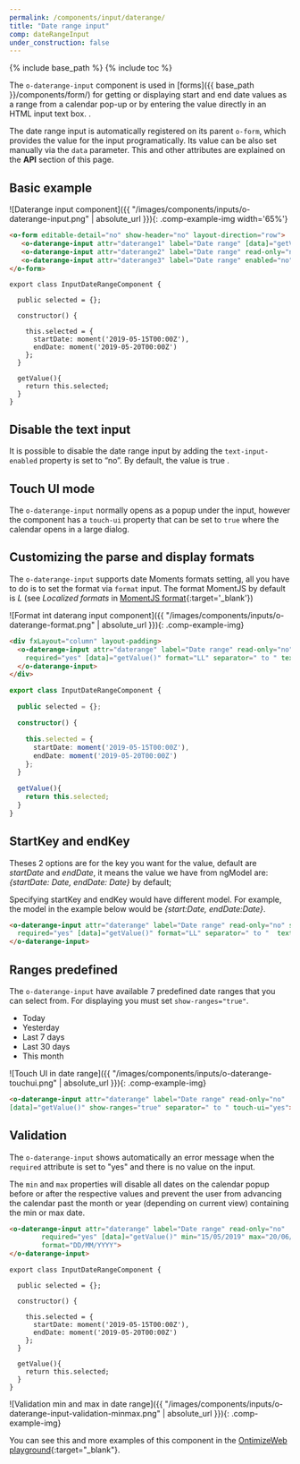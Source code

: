 ```yaml
---
permalink: /components/input/daterange/
title: "Date range input"
comp: dateRangeInput
under_construction: false
---
```


{% include base_path %}
{% include toc %}

The `o-daterange-input` component is used in [forms]({{ base_path }}/components/form/) for getting or displaying start and end date values as a range from a calendar pop-up or by entering the value directly in an HTML input text box.
.

The date range input is automatically registered on its parent `o-form`, which provides the value for the input programatically. Its value can be also set manually via the `data` parameter. This and other attributes are explained on the **API** section of this page.

## Basic example
![Daterange input component]({{ "/images/components/inputs/o-daterange-input.png" | absolute_url }}){: .comp-example-img width='65%'}

```html
<o-form editable-detail="no" show-header="no" layout-direction="row">
   <o-daterange-input attr="daterange1" label="Date range" [data]="getValue()"> </o-daterange-input>
   <o-daterange-input attr="daterange2" label="Date range" read-only="no"  required="yes" [data]="getValue()"></o-daterange-input>  
   <o-daterange-input attr="daterange3" label="Date range" enabled="no" [data]="getValue()"></o-daterange-input>
</o-form>
```

```
export class InputDateRangeComponent {

  public selected = {};

  constructor() {

    this.selected = {
      startDate: moment('2019-05-15T00:00Z'),
      endDate: moment('2019-05-20T00:00Z')
    };
  }

  getValue(){
    return this.selected;
  }
}

```

## Disable the text input

It is possible to disable the date range input by adding the `text-input-enabled` property  is set to “no”. By default, the value is true .

## Touch UI mode

The `o-daterange-input` normally opens as a popup under the input, however the component has a `touch-ui` property that can be set to `true` where the calendar opens in a large dialog.


## Customizing the parse and display formats

The `o-daterange-input` supports date Moments formats setting, all you have to do is to set the format via `format` input. The format MomentJS by default is <em>L</em> (see <em>Localized formats</em> in [MomentJS format](http://momentjs.com/docs/#/displaying/format){:target='_blank'})

![Format int daterang input component]({{ "/images/components/inputs/o-daterange-format.png" | absolute_url }}){: .comp-example-img}

```html 
<div fxLayout="column" layout-padding>
  <o-daterange-input attr="daterange" label="Date range" read-only="no"
    required="yes" [data]="getValue()" format="LL" separator=" to " text-input-enabled="no">
  </o-daterange-input>
</div>
```
```ts
export class InputDateRangeComponent {

  public selected = {};

  constructor() {

    this.selected = {
      startDate: moment('2019-05-15T00:00Z'),
      endDate: moment('2019-05-20T00:00Z')
    };
  }

  getValue(){
    return this.selected;
  }
}
```

## StartKey and endKey

Theses 2 options are for the key you want for the value, default are *startDate* and *endDate*, it means the value we have from ngModel are: *{startDate: Date, endDate: Date}* by default;

Specifying startKey and endKey would have different model.  For example, the model in the example below would be *{start:Date, endDate:Date}*.

```html
<o-daterange-input attr="daterange" label="Date range" read-only="no" startKey="start" endKey="end"
  required="yes" [data]="getValue()" format="LL" separator=" to "  text-input-enabled="no">
</o-daterange-input> 

```


## Ranges predefined

The `o-daterange-input` have available 7 predefined date ranges that you can select from. For displaying you must set `show-ranges="true"`.
- Today
- Yesterday
- Last 7 days
- Last 30 days
- This month

![Touch UI in date range]({{ "/images/components/inputs/o-daterange-touchui.png" | absolute_url }}){: .comp-example-img}

```html
<o-daterange-input attr="daterange" label="Date range" read-only="no"  required="yes" 
[data]="getValue()" show-ranges="true" separator=" to " touch-ui="yes"></o-daterange-input>

```

## Validation
The `o-daterange-input` shows automatically an error message when the `required` attribute is set to "yes" and there is no value on the input.

The `min` and `max` properties will disable all dates on the calendar popup before or after the respective values and prevent the user from advancing the calendar past the month or year (depending on current view) containing the min or max date.

```html
<o-daterange-input attr="daterange" label="Date range" read-only="no"
        required="yes" [data]="getValue()" min="15/05/2019" max="20/06/2019"
        format="DD/MM/YYYY">
</o-daterange-input>
```

```
export class InputDateRangeComponent {

  public selected = {};

  constructor() {

    this.selected = {
      startDate: moment('2019-05-15T00:00Z'),
      endDate: moment('2019-05-20T00:00Z')
    };
  }

  getValue(){
    return this.selected;
  }
}
```

![Validation min and max in date range]({{ "/images/components/inputs/o-daterange-input-validation-minmax.png" | absolute_url }}){: .comp-example-img}




You can see this and more examples of this component in the [OntimizeWeb playground]({{site.playgroundurl}}/main/inputs/daterange){:target="_blank"}.